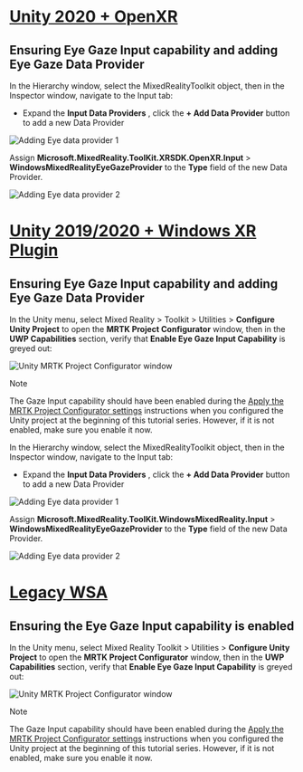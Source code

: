 # [Unity 2020 + OpenXR](#tab/openxr)

## Ensuring Eye Gaze Input capability and adding Eye Gaze Data Provider

In the Hierarchy window, select the MixedRealityToolkit object, then in the Inspector window, navigate to the Input tab:

* Expand the **Input Data Providers** , click the **+ Add Data Provider** button to add a new Data Provider

![Adding Eye data provider 1](../images/mr-learning-base/base-08-section1-step1-2openxr.png)

Assign **Microsoft.MixedReality.ToolKit.XRSDK.OpenXR.Input** > **WindowsMixedRealityEyeGazeProvider** to the **Type** field of the new Data Provider.

![Adding Eye data provider 2](../images/mr-learning-base/base-08-section1-step1-3openxr.png)

# [Unity 2019/2020 + Windows XR Plugin](#tab/winxr)

## Ensuring Eye Gaze Input capability and adding Eye Gaze Data Provider

In the Unity menu, select Mixed Reality > Toolkit > Utilities > **Configure Unity Project** to open the **MRTK Project Configurator** window, then in the **UWP Capabilities** section, verify that **Enable Eye Gaze Input Capability** is greyed out:

![Unity MRTK Project Configurator window](../images/mr-learning-base/base-08-section1-step1-1.png)

> [!NOTE]
> The Gaze Input capability should have been enabled during the [Apply the MRTK Project Configurator settings](/training/paths/beginner-hololens-2-tutorials/#configuring-the-unity-project) instructions when you configured the Unity project at the beginning of this tutorial series. However, if it is not enabled, make sure you enable it now.

In the Hierarchy window, select the MixedRealityToolkit object, then in the Inspector window, navigate to the Input tab:

* Expand the **Input Data Providers** , click the **+ Add Data Provider** button to add a new Data Provider

![Adding Eye data provider 1](../images/mr-learning-base/base-08-section1-step1-2.png)

Assign **Microsoft.MixedReality.ToolKit.WindowsMixedReality.Input** > **WindowsMixedRealityEyeGazeProvider** to the **Type** field of the new Data Provider.

![Adding Eye data provider 2](../images/mr-learning-base/base-08-section1-step1-3.png)

# [Legacy WSA](#tab/wsa)

## Ensuring the Eye Gaze Input capability is enabled

In the Unity menu, select Mixed Reality Toolkit > Utilities > **Configure Unity Project** to open the **MRTK Project Configurator** window, then in the **UWP Capabilities** section, verify that **Enable Eye Gaze Input Capability** is greyed out:

![Unity MRTK Project Configurator window](../images/mr-learning-base/base-08-section1-step1-1.png)

> [!NOTE]
> The Gaze Input capability should have been enabled during the [Apply the MRTK Project Configurator settings](/training/paths/beginner-hololens-2-tutorials/#creating-the-scene-and-configuring-mrtk) instructions when you configured the Unity project at the beginning of this tutorial series. However, if it is not enabled, make sure you enable it now.
